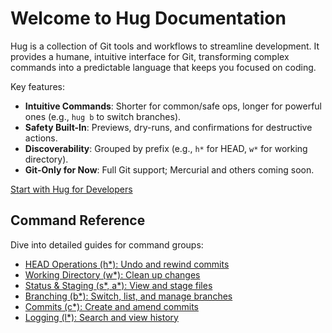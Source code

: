 # Welcome to Hug Documentation

Hug is a collection of Git tools and workflows to streamline development. It provides a humane, intuitive interface for Git, transforming complex commands into a predictable language that keeps you focused on coding.

Key features:
- **Intuitive Commands**: Shorter for common/safe ops, longer for powerful ones (e.g., `hug b` to switch branches).
- **Safety Built-In**: Previews, dry-runs, and confirmations for destructive actions.
- **Discoverability**: Grouped by prefix (e.g., `h*` for HEAD, `w*` for working directory).
- **Git-Only for Now**: Full Git support; Mercurial and others coming soon.

[Start with Hug for Developers](/hug-for-developers)

## Command Reference
Dive into detailed guides for command groups:

- [HEAD Operations (h*): Undo and rewind commits](/commands/head)
- [Working Directory (w*): Clean up changes](/commands/working-dir)
- [Status & Staging (s*, a*): View and stage files](/commands/status-staging)
- [Branching (b*): Switch, list, and manage branches](/commands/branching)
- [Commits (c*): Create and amend commits](/commands/commits)
- [Logging (l*): Search and view history](/commands/logging)
